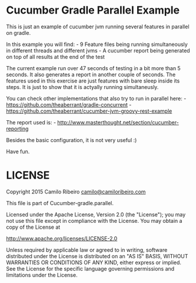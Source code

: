 Cucumber Gradle Parallel Example
===============================

This is just an example of cucumber jvm running several features in parallel on gradle. 

In this example you will find:
    - 9 Feature files being running simultaneously in different threads and different jvms
    - A cucumber report being generated on top of all results at the end of the test
    
The current example run over 47 seconds of testing in a bit more than 5 seconds. It also generates a report in another couple of seconds. 
The features used in this exercise are just features with bare sleep inside its steps. It is just to show that it is actyally running simultaneusly.

You can check other implementations that also try to run in parallel here:
    - https://github.com/theaberrant/gradle-concurrent 
    - https://github.com/theaberrant/cucumber-jvm-groovy-rest-example

The report used is:
    - http://www.masterthought.net/section/cucumber-reporting

Besides the basic configuration, it is not very useful :)

Have fun.

LICENSE
=======

Copyright 2015 Camilo Ribeiro camilo@camiloribeiro.com

This file is part of Cucumber-gradle.parallel.

Licensed under the Apache License, Version 2.0 (the "License"); you may not use this file except in compliance with the License. You may obtain a copy of the License at

http://www.apache.org/licenses/LICENSE-2.0

Unless required by applicable law or agreed to in writing, software distributed under the License is distributed on an "AS IS" BASIS, WITHOUT WARRANTIES OR CONDITIONS OF ANY KIND, either express or implied. See the License for the specific language governing permissions and limitations under the License.
